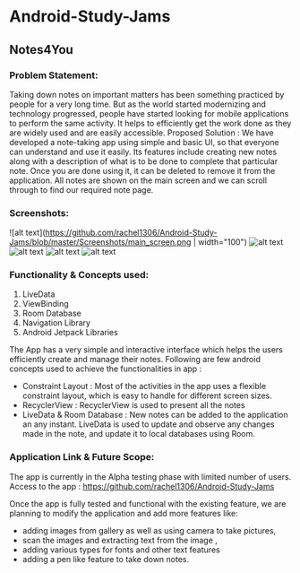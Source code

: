 # Android-Study-Jams
## Notes4You

### **Problem Statement:**
Taking down notes on important matters has been something practiced by people for a very long time. But as the world started modernizing and technology progressed, people have started looking for mobile applications to perform the same activity. It helps to efficiently get the work done as they are widely used and are easily accessible.
Proposed Solution :
We have developed a note-taking app using simple and basic UI, so that everyone can understand and use it easily. Its features include creating new notes along with a description of what is to be done to complete that particular note. Once you are done using it, it can be deleted to remove it from the application. All notes are shown on the main screen and we can scroll through to find our required note page.

### **Screenshots:**
![alt text](https://github.com/rachel1306/Android-Study-Jams/blob/master/Screenshots/main_screen.png | width="100")
![alt text](https://raw.githubusercontent.com/rachel1306/Android-Study-Jams/master/Screenshots/add_screen.png)
![alt text](https://raw.githubusercontent.com/rachel1306/Android-Study-Jams/master/Screenshots/main_screen_after_addition.png)
![alt text](https://raw.githubusercontent.com/rachel1306/Android-Study-Jams/master/Screenshots/edit_screen.png)
![alt text](https://raw.githubusercontent.com/rachel1306/Android-Study-Jams/master/Screenshots/main_screen_on_deletion.png)

### **Functionality & Concepts used:**
1.	LiveData 
2.	ViewBinding 
3.	Room Database 
4.	Navigation Library 
5.	Android Jetpack Libraries 

The App has a very simple and interactive interface which helps the users efficiently create and manage their notes. Following are few android concepts used to achieve the functionalities in app :
*	Constraint Layout : Most of the activities in the app uses a flexible constraint layout, which is easy to handle for different screen sizes.
*	RecyclerView : RecyclerView is used to present all the notes
*	LiveData & Room Database : New notes can be added to the application an any instant. LiveData is used to update and observe any changes made in the note, and update it to local databases using Room. 

### **Application Link & Future Scope:**
The app is currently in the Alpha testing phase with limited number of users. Access to the app : https://github.com/rachel1306/Android-Study-Jams

Once the app is fully tested and functional  with the existing feature, we are planning to modify the application and add more features like: 
 
*	adding images from gallery as well as using camera to take pictures, 
*	scan the images and extracting text from the image , 
*	adding various types for fonts and other text features 
*	adding a pen like feature to take down notes.
